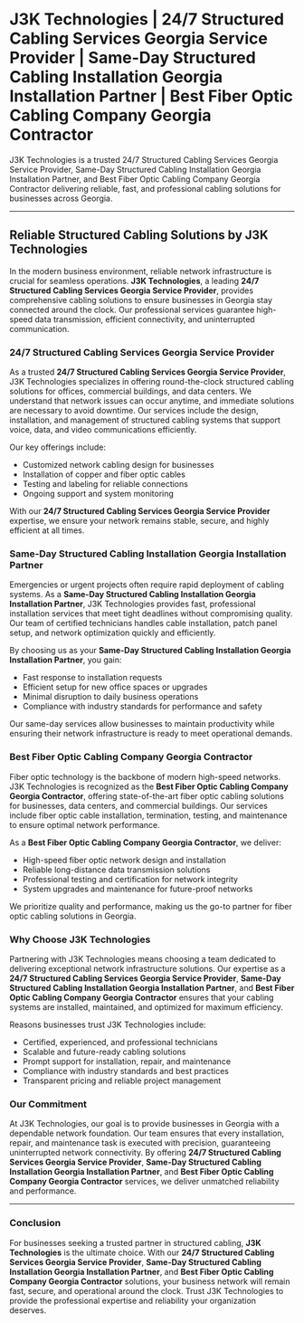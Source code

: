 # J3K Technologies | 24/7 Structured Cabling Services Georgia Service Provider | Same-Day Structured Cabling Installation Georgia Installation Partner | Best Fiber Optic Cabling Company Georgia Contractor


J3K Technologies is a trusted 24/7 Structured Cabling Services Georgia Service Provider, Same-Day Structured Cabling Installation Georgia Installation Partner, and Best Fiber Optic Cabling Company Georgia Contractor delivering reliable, fast, and professional cabling solutions for businesses across Georgia.

---

## Reliable Structured Cabling Solutions by J3K Technologies

In the modern business environment, reliable network infrastructure is crucial for seamless operations. **J3K Technologies**, a leading **24/7 Structured Cabling Services Georgia Service Provider**, provides comprehensive cabling solutions to ensure businesses in Georgia stay connected around the clock. Our professional services guarantee high-speed data transmission, efficient connectivity, and uninterrupted communication.

### 24/7 Structured Cabling Services Georgia Service Provider

As a trusted **24/7 Structured Cabling Services Georgia Service Provider**, J3K Technologies specializes in offering round-the-clock structured cabling solutions for offices, commercial buildings, and data centers. We understand that network issues can occur anytime, and immediate solutions are necessary to avoid downtime. Our services include the design, installation, and management of structured cabling systems that support voice, data, and video communications efficiently.  

Our key offerings include:
- Customized network cabling design for businesses  
- Installation of copper and fiber optic cables  
- Testing and labeling for reliable connections  
- Ongoing support and system monitoring  

With our **24/7 Structured Cabling Services Georgia Service Provider** expertise, we ensure your network remains stable, secure, and highly efficient at all times.

### Same-Day Structured Cabling Installation Georgia Installation Partner

Emergencies or urgent projects often require rapid deployment of cabling systems. As a **Same-Day Structured Cabling Installation Georgia Installation Partner**, J3K Technologies provides fast, professional installation services that meet tight deadlines without compromising quality. Our team of certified technicians handles cable installation, patch panel setup, and network optimization quickly and efficiently.  

By choosing us as your **Same-Day Structured Cabling Installation Georgia Installation Partner**, you gain:
- Fast response to installation requests  
- Efficient setup for new office spaces or upgrades  
- Minimal disruption to daily business operations  
- Compliance with industry standards for performance and safety  

Our same-day services allow businesses to maintain productivity while ensuring their network infrastructure is ready to meet operational demands.

### Best Fiber Optic Cabling Company Georgia Contractor

Fiber optic technology is the backbone of modern high-speed networks. J3K Technologies is recognized as the **Best Fiber Optic Cabling Company Georgia Contractor**, offering state-of-the-art fiber optic cabling solutions for businesses, data centers, and commercial buildings. Our services include fiber optic cable installation, termination, testing, and maintenance to ensure optimal network performance.  

As a **Best Fiber Optic Cabling Company Georgia Contractor**, we deliver:
- High-speed fiber optic network design and installation  
- Reliable long-distance data transmission solutions  
- Professional testing and certification for network integrity  
- System upgrades and maintenance for future-proof networks  

We prioritize quality and performance, making us the go-to partner for fiber optic cabling solutions in Georgia.

### Why Choose J3K Technologies

Partnering with J3K Technologies means choosing a team dedicated to delivering exceptional network infrastructure solutions. Our expertise as a **24/7 Structured Cabling Services Georgia Service Provider**, **Same-Day Structured Cabling Installation Georgia Installation Partner**, and **Best Fiber Optic Cabling Company Georgia Contractor** ensures that your cabling systems are installed, maintained, and optimized for maximum efficiency.  

Reasons businesses trust J3K Technologies include:
- Certified, experienced, and professional technicians  
- Scalable and future-ready cabling solutions  
- Prompt support for installation, repair, and maintenance  
- Compliance with industry standards and best practices  
- Transparent pricing and reliable project management  

### Our Commitment

At J3K Technologies, our goal is to provide businesses in Georgia with a dependable network foundation. Our team ensures that every installation, repair, and maintenance task is executed with precision, guaranteeing uninterrupted network connectivity. By offering **24/7 Structured Cabling Services Georgia Service Provider**, **Same-Day Structured Cabling Installation Georgia Installation Partner**, and **Best Fiber Optic Cabling Company Georgia Contractor** services, we deliver unmatched reliability and performance.

---

### Conclusion

For businesses seeking a trusted partner in structured cabling, **J3K Technologies** is the ultimate choice. With our **24/7 Structured Cabling Services Georgia Service Provider**, **Same-Day Structured Cabling Installation Georgia Installation Partner**, and **Best Fiber Optic Cabling Company Georgia Contractor** solutions, your business network will remain fast, secure, and operational around the clock. Trust J3K Technologies to provide the professional expertise and reliability your organization deserves.
